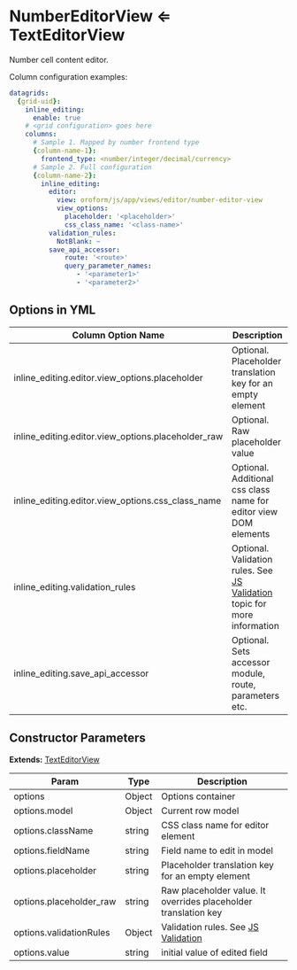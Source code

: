 <a id="bundle-docs-platform-form-bundle-number-editor-view"></a>

# NumberEditorView ⇐ TextEditorView

Number cell content editor.

Column configuration examples:

```yaml
datagrids:
  {grid-uid}:
    inline_editing:
      enable: true
    # <grid configuration> goes here
    columns:
      # Sample 1. Mapped by number frontend type
      {column-name-1}:
        frontend_type: <number/integer/decimal/currency>
      # Sample 2. Full configuration
      {column-name-2}:
        inline_editing:
          editor:
            view: oroform/js/app/views/editor/number-editor-view
            view_options:
              placeholder: '<placeholder>'
              css_class_name: '<class-name>'
          validation_rules:
            NotBlank: ~
          save_api_accessor:
              route: '<route>'
              query_parameter_names:
                 - '<parameter1>'
                 - '<parameter2>'
```

## Options in YML

| Column Option Name                                 | Description                                                                                                                                                           |
|----------------------------------------------------|-----------------------------------------------------------------------------------------------------------------------------------------------------------------------|
| inline_editing.editor.view_options.placeholder     | Optional. Placeholder translation key for an empty element                                                                                                            |
| inline_editing.editor.view_options.placeholder_raw | Optional. Raw placeholder value                                                                                                                                       |
| inline_editing.editor.view_options.css_class_name  | Optional. Additional css class name for editor view DOM elements                                                                                                      |
| inline_editing.validation_rules                    | Optional. Validation rules. See [JS Validation](../js-validation.md#bundle-docs-platform-form-bundle-js-validation-server-side-validation) topic for more information |
| inline_editing.save_api_accessor                   | Optional. Sets accessor module, route, parameters etc.                                                                                                                |

## Constructor Parameters

**Extends:** [TextEditorView](text-editor-view.md#bundle-docs-platform-form-bundle-edit-text-editor-view)

| Param                   | Type   | Description                                                                                                                      |
|-------------------------|--------|----------------------------------------------------------------------------------------------------------------------------------|
| options                 | Object | Options container                                                                                                                |
| options.model           | Object | Current row model                                                                                                                |
| options.className       | string | CSS class name for editor element                                                                                                |
| options.fieldName       | string | Field name to edit in model                                                                                                      |
| options.placeholder     | string | Placeholder translation key for an empty element                                                                                 |
| options.placeholder_raw | string | Raw placeholder value. It overrides placeholder translation key                                                                  |
| options.validationRules | Object | Validation rules. See [JS Validation](../js-validation.md#bundle-docs-platform-form-bundle-js-validation-server-side-validation) |
| options.value           | string | initial value of edited field                                                                                                    |
